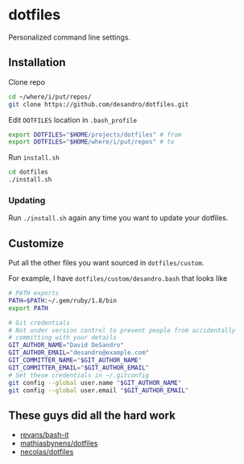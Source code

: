# dotfiles

Personalized command line settings.

## Installation

Clone repo

``` bash
cd ~/where/i/put/repos/
git clone https://github.com/desandro/dotfiles.git
```

Edit `DOTFILES` location in `.bash_profile`

``` bash
export DOTFILES="$HOME/projects/dotfiles" # from
export DOTFILES="$HOME/where/i/put/repos" # to
```

Run `install.sh`

``` bash
cd dotfiles
./install.sh
```

### Updating

Run `./install.sh` again any time you want to update your dotfiles.

## Customize

Put all the other files you want sourced in `dotfiles/custom`.

For example, I have `dotfiles/custom/desandro.bash` that looks like

``` bash
# PATH exports
PATH=$PATH:~/.gem/ruby/1.8/bin
export PATH

# Git credentials
# Not under version control to prevent people from accidentally
# committing with your details
GIT_AUTHOR_NAME="David DeSandro"
GIT_AUTHOR_EMAIL="desandro@example.com"
GIT_COMMITTER_NAME="$GIT_AUTHOR_NAME"
GIT_COMMITTER_EMAIL="$GIT_AUTHOR_EMAIL"
# Set these credentials in ~/.gitconfig
git config --global user.name "$GIT_AUTHOR_NAME"
git config --global user.email "$GIT_AUTHOR_EMAIL"
```

## These guys did all the hard work

+ [revans/bash-it](https://github.com/revans/bash-it)
+ [mathiasbynens/dotfiles](https://github.com/mathiasbynens/dotfiles/)
+ [necolas/dotfiles](https://github.com/necolas/dotfiles)
